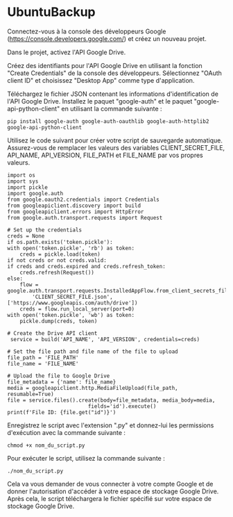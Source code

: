 # UbuntuBackup

Connectez-vous à la console des développeurs Google (https://console.developers.google.com/) et créez un nouveau projet.

Dans le projet, activez l'API Google Drive.

Créez des identifiants pour l'API Google Drive en utilisant la fonction "Create Credentials" de la console des développeurs. Sélectionnez "OAuth client ID" et choisissez "Desktop App" comme type d'application.

Téléchargez le fichier JSON contenant les informations d'identification de l'API Google Drive.
Installez le paquet "google-auth" et le paquet "google-api-python-client" en utilisant la commande suivante :

    pip install google-auth google-auth-oauthlib google-auth-httplib2 google-api-python-client

Utilisez le code suivant pour créer votre script de sauvegarde automatique. Assurez-vous de remplacer les valeurs des variables CLIENT_SECRET_FILE, API_NAME, API_VERSION, FILE_PATH et FILE_NAME par vos propres valeurs.

    import os
    import sys
    import pickle
    import google.auth
    from google.oauth2.credentials import Credentials
    from googleapiclient.discovery import build
    from googleapiclient.errors import HttpError
    from google.auth.transport.requests import Request

    # Set up the credentials
    creds = None
    if os.path.exists('token.pickle'):
    with open('token.pickle', 'rb') as token:
        creds = pickle.load(token)
    if not creds or not creds.valid:
    if creds and creds.expired and creds.refresh_token:
        creds.refresh(Request())
    else:
        flow = google.auth.transport.requests.InstalledAppFlow.from_client_secrets_file(
            'CLIENT_SECRET_FILE.json', ['https://www.googleapis.com/auth/drive'])
        creds = flow.run_local_server(port=0)
    with open('token.pickle', 'wb') as token:
        pickle.dump(creds, token)

    # Create the Drive API client
     service = build('API_NAME', 'API_VERSION', credentials=creds)

    # Set the file path and file name of the file to upload
    file_path = 'FILE_PATH'
    file_name = 'FILE_NAME'

    # Upload the file to Google Drive
    file_metadata = {'name': file_name}
    media = googleapiclient.http.MediaFileUpload(file_path, resumable=True)
    file = service.files().create(body=file_metadata, media_body=media,
                              fields='id').execute()
    print(f'File ID: {file.get("id")}')

Enregistrez le script avec l'extension ".py" et donnez-lui les permissions d'exécution avec la commande suivante :


    chmod +x nom_du_script.py

Pour exécuter le script, utilisez la commande suivante :

    ./nom_du_script.py

Cela va vous demander de vous connecter à votre compte Google et de donner l'autorisation d'accéder à votre espace de stockage Google Drive. Après cela, le script téléchargera le fichier spécifié sur votre espace de stockage Google Drive.
